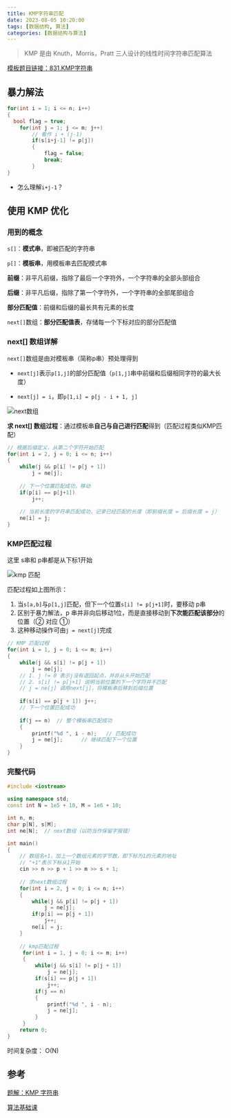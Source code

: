 ```yaml
---
title: KMP字符串匹配
date: 2023-08-05 10:20:00
tags: [数据结构, 算法]
categories: [数据结构与算法]
---
```




> KMP 是由 Knuth，Morris，Pratt 三人设计的线性时间字符串匹配算法

<!--more-->

[模板题目链接：831.KMP字符串](https://www.acwing.com/problem/content/833/)

## 暴力解法

```cpp
for(int i = 1; i <= n; i++)
{
  bool flag = true;
 	for(int j = 1; j <= m; j++)
        // 看作 i + (j-1)
    	if(s[i+j-1] != p[j])
    	{
      		flag = false;
      		break;
    	}
}
```

- 怎么理解`i+j-1`？



## 使用 KMP 优化

### 用到的概念

`s[]`：**模式串**，即被匹配的字符串

`p[]`：**模板串**，用模板串去匹配模式串

**前缀**：非平凡前缀，指除了最后一个字符外，一个字符串的全部头部组合

**后缀**：非平凡后缀，指除了第一个字符外，一个字符串的全部尾部组合

**部分匹配值**：前缀和后缀的最长共有元素的长度

`next[]`数组：**部分匹配值表**，存储每一个下标对应的部分匹配值



### next[] 数组详解

`next[]`数组是由对模板串（简称p串）预处理得到

- `next[j]`表示`p[1,j]`的部分匹配值（`p[1,j]`串中前缀和后缀相同字符的最大长度）

- `next[j] = i`，即`p[1,i] = p[j - i + 1, j]`

![next数组](https://jkey-imgs.oss-cn-nanjing.aliyuncs.com/2024-02-25-083238.png)

**求 next[] 数组过程**：通过模板串**自己与自己进行匹配**得到（匹配过程类似KMP匹配）

```cpp
// 根据后缀定义，从第二个字符开始匹配
for(int i = 2, j = 0; i <= n; i++)	
{
  	while(j && p[i] != p[j + 1])	
        j = ne[j];
  
    // 下一个位置匹配成功，移动
  	if(p[i] == p[j+1])	
        j++;	
  
    // 当前长度的字符串匹配成功，记录已经匹配的长度（即前缀长度 = 后缀长度 = j）
  	ne[i] = j;	
}
```



### KMP匹配过程

这里 s串和 p串都是从下标1开始

![kmp 匹配](https://jkey-imgs.oss-cn-nanjing.aliyuncs.com/2024-02-25-065344.png)

匹配过程如上图所示：

1. 当`s[a,b]`与`p[1,j]`匹配，但下一个位置`s[i] != p[j+1]`时，要移动 p串
2. 区别于暴力解法，p 串并非向后移动1位，而是直接移动到**下次能匹配该部分**的位置（② 对应 ①）
3. 这种移动操作可由`j = next[j]`完成

```cpp
// KMP 匹配过程
for(int i = 1, j = 0; i <= m; i++)
{
    while(j && s[i] != p[j + 1]) 
        j = ne[j];
  	// 1. j != 0 表示j没有退回起点，并非从头开始匹配
  	// 2. s[i] != p[j+1] 说明当前位置的下一个字符并不匹配
  	// j = ne[j] 调用next[j]，将模板串后移到后缀位置
  
  	if(s[i] == p[j + 1]) j++;
  	// 下一个位置匹配成功
  
    if(j == n)	// 整个模板串匹配成功
    {
        printf("%d ", i - n);	// 匹配成功
        j = ne[j];		// 继续匹配下一个位置
    }
}
```



### 完整代码

```cpp
#include <iostream>

using namespace std;
const int N = 1e5 + 10, M = 1e6 + 10;

int n, m;
char p[N], s[M];
int ne[N];  // next数组（以防当作保留字报错）

int main()
{
    // 数组名+1，加上一个数组元素的字节数，即下标为1的元素的地址
    // "+1"表示下标从1开始
    cin >> n >> p + 1 >> m >> s + 1;	
    
    // 求next数组过程
    for(int i = 2, j = 0; i <= n; i++)
    {
        while(j && p[i] != p[j + 1]) 
            j = ne[j];
        if(p[i] == p[j + 1]) 
            j++;
        ne[i] = j;
    }
    
    // kmp匹配过程
     for(int i = 1, j = 0; i <= m; i++)
     {
         while(j && s[i] != p[j + 1]) 
             j = ne[j];
         if(s[i] == p[j + 1]) 
             j++;
         if(j == n)
         {
             printf("%d ", i - n);
             j = ne[j];     
         }
     } 
    return 0;
}
```

时间复杂度： O(N)



## **参考**

[题解：KMP 字符串](https://www.acwing.com/solution/content/14666/)

[算法基础课](https://www.acwing.com/activity/content/introduction/11/)
































